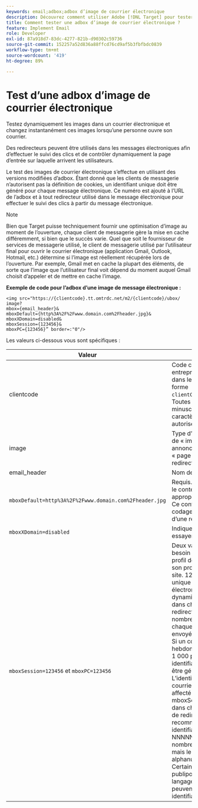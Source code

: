 ```yaml
---
keywords: email;adbox;adbox d’image de courrier électronique
description: Découvrez comment utiliser Adobe [!DNL Target] pour tester dynamiquement des images dans un email, et même modifier ces images à la volée lorsqu’une personne ouvre l’email.
title: Comment tester une adbox d’image de courrier électronique ?
feature: Implement Email
role: Developer
exl-id: 87a918d7-83dc-4277-821b-d90302c59736
source-git-commit: 152257a52d836a88ffcd76cd9af5b3fbfbdc0839
workflow-type: tm+mt
source-wordcount: '419'
ht-degree: 89%

---
```


# Test d’une adbox d’image de courrier électronique

Testez dynamiquement les images dans un courrier électronique et changez instantanément ces images lorsqu’une personne ouvre son courrier.

Des redirecteurs peuvent être utilisés dans les messages électroniques afin d’effectuer le suivi des clics et de contrôler dynamiquement la page d’entrée sur laquelle arrivent les utilisateurs.

Le test des images de courrier électronique s’effectue en utilisant des versions modifiées d’adbox. Étant donné que les clients de messagerie n’autorisent pas la définition de cookies, un identifiant unique doit être généré pour chaque message électronique. Ce numéro est ajouté à l’URL de l’adbox et à tout redirecteur utilisé dans le message électronique pour effectuer le suivi des clics à partir du message électronique.

>[!NOTE]
>
>Bien que Target puisse techniquement fournir une optimisation d’image au moment de l’ouverture, chaque client de messagerie gère la mise en cache différemment, si bien que le succès varie. Quel que soit le fournisseur de services de messagerie utilisé, le client de messagerie utilisé par l’utilisateur final pour ouvrir le courrier électronique (application Gmail, Outlook, Hotmail, etc.) détermine si l’image est réellement récupérée lors de l’ouverture. Par exemple, Gmail met en cache la plupart des éléments, de sorte que l’image que l’utilisateur final voit dépend du moment auquel Gmail choisit d’appeler et de mettre en cache l’image.

**Exemple de code pour l’adbox d’une image de message électronique :**

```
<img src="https://{clientcode}.tt.omtrdc.net/m2/​{clientcode}/ubox/​image?
mbox={email_header}&
mboxDefault=​{http%3A%2F%2Fwww.domain.com%2Fheader.jpg}&
mboxXDomain=disabled&
mboxSession={123456}&
mboxPC={123456}” border=:"0"/>
```

Les valeurs ci-dessous vous sont spécifiques :

| Valeur | Description |
|--- |--- |
| clientcode | Code client de votre entreprise. Vous le trouverez dans le fichier at.js sous la forme `clientCode='yourclientcode'`. Toutes les lettres sont en minuscules et aucun caractère spécial n’est autorisé. |
| image | Type d’offre. Il s’agit toujours de « image » pour les annonces graphiques et de « page » pour les redirecteurs. |
| email_header | Nom de l’adbox. |
| `mboxDefault=http%3A%2F%2Fwww.domain.com%2Fheader.jpg` | Requis. Remplacez l’URL par le contenu par défaut approprié pour votre adbox. Ce contenu doit être en codage URL et il doit s’agir d’une référence absolue. |
| `mboxXDomain=disabled` | Indique à Target de ne pas essayer de définir un cookie. |
| `mboxSession=123456` et `mboxPC=123456` | Deux valeurs dont Target a besoin pour fusionner le profil de cet utilisateur avec son profil existant pour votre site. 123456 est l’identifiant unique généré par courrier électronique. Insérez dynamiquement cette valeur dans chaque URL de redirecteur et d’adbox. Ce nombre doit être unique pour chaque courrier électronique envoyé à chaque personne. Si un courrier électronique hebdomadaire est envoyé à 1 000 personnes, 1 000 identifiants uniques doivent être générés.<br>L’identificateur unique par courrier électronique doit être affecté aux éléments mboxSession et mboxPC dans chaque adbox et URL de redirecteur. Le format recommandé pour cet identifiant est horodatage-NNNNN, où NNNNN est un nombre aléatoire à 5 chiffres, mais le format alphanumérique fonctionne. Certains services de publipostage et tous les langages de programmation peuvent générer cet identifiant unique. |
